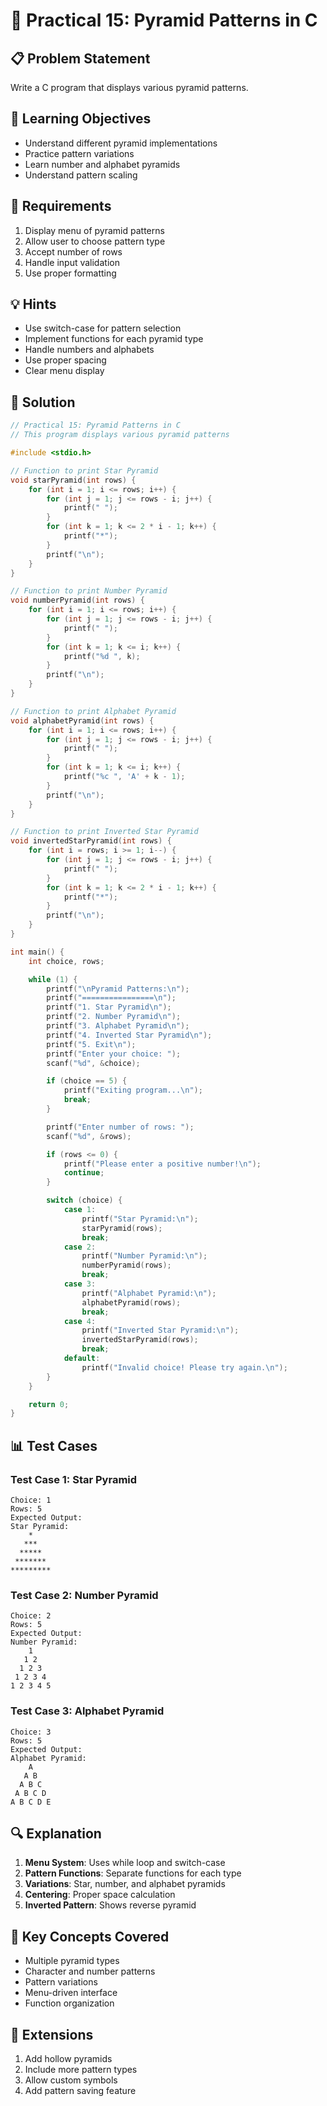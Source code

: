 # 🎯 Practical 15: Pyramid Patterns in C

## 📋 Problem Statement

Write a C program that displays various pyramid patterns.

## 🎯 Learning Objectives

- Understand different pyramid implementations
- Practice pattern variations
- Learn number and alphabet pyramids
- Understand pattern scaling

## 📝 Requirements

1. Display menu of pyramid patterns
2. Allow user to choose pattern type
3. Accept number of rows
4. Handle input validation
5. Use proper formatting

## 💡 Hints

- Use switch-case for pattern selection
- Implement functions for each pyramid type
- Handle numbers and alphabets
- Use proper spacing
- Clear menu display

## 🔧 Solution

```c
// Practical 15: Pyramid Patterns in C
// This program displays various pyramid patterns

#include <stdio.h>

// Function to print Star Pyramid
void starPyramid(int rows) {
    for (int i = 1; i <= rows; i++) {
        for (int j = 1; j <= rows - i; j++) {
            printf(" ");
        }
        for (int k = 1; k <= 2 * i - 1; k++) {
            printf("*");
        }
        printf("\n");
    }
}

// Function to print Number Pyramid
void numberPyramid(int rows) {
    for (int i = 1; i <= rows; i++) {
        for (int j = 1; j <= rows - i; j++) {
            printf(" ");
        }
        for (int k = 1; k <= i; k++) {
            printf("%d ", k);
        }
        printf("\n");
    }
}

// Function to print Alphabet Pyramid
void alphabetPyramid(int rows) {
    for (int i = 1; i <= rows; i++) {
        for (int j = 1; j <= rows - i; j++) {
            printf(" ");
        }
        for (int k = 1; k <= i; k++) {
            printf("%c ", 'A' + k - 1);
        }
        printf("\n");
    }
}

// Function to print Inverted Star Pyramid
void invertedStarPyramid(int rows) {
    for (int i = rows; i >= 1; i--) {
        for (int j = 1; j <= rows - i; j++) {
            printf(" ");
        }
        for (int k = 1; k <= 2 * i - 1; k++) {
            printf("*");
        }
        printf("\n");
    }
}

int main() {
    int choice, rows;

    while (1) {
        printf("\nPyramid Patterns:\n");
        printf("================\n");
        printf("1. Star Pyramid\n");
        printf("2. Number Pyramid\n");
        printf("3. Alphabet Pyramid\n");
        printf("4. Inverted Star Pyramid\n");
        printf("5. Exit\n");
        printf("Enter your choice: ");
        scanf("%d", &choice);

        if (choice == 5) {
            printf("Exiting program...\n");
            break;
        }

        printf("Enter number of rows: ");
        scanf("%d", &rows);

        if (rows <= 0) {
            printf("Please enter a positive number!\n");
            continue;
        }

        switch (choice) {
            case 1:
                printf("Star Pyramid:\n");
                starPyramid(rows);
                break;
            case 2:
                printf("Number Pyramid:\n");
                numberPyramid(rows);
                break;
            case 3:
                printf("Alphabet Pyramid:\n");
                alphabetPyramid(rows);
                break;
            case 4:
                printf("Inverted Star Pyramid:\n");
                invertedStarPyramid(rows);
                break;
            default:
                printf("Invalid choice! Please try again.\n");
        }
    }

    return 0;
}
```

## 📊 Test Cases

### Test Case 1: Star Pyramid
```
Choice: 1
Rows: 5
Expected Output:
Star Pyramid:
    *
   ***
  *****
 *******
*********
```

### Test Case 2: Number Pyramid
```
Choice: 2
Rows: 5
Expected Output:
Number Pyramid:
    1
   1 2
  1 2 3
 1 2 3 4
1 2 3 4 5
```

### Test Case 3: Alphabet Pyramid
```
Choice: 3
Rows: 5
Expected Output:
Alphabet Pyramid:
    A
   A B
  A B C
 A B C D
A B C D E
```

## 🔍 Explanation

1. **Menu System**: Uses while loop and switch-case
2. **Pattern Functions**: Separate functions for each type
3. **Variations**: Star, number, and alphabet pyramids
4. **Centering**: Proper space calculation
5. **Inverted Pattern**: Shows reverse pyramid

## 🎯 Key Concepts Covered

- Multiple pyramid types
- Character and number patterns
- Pattern variations
- Menu-driven interface
- Function organization

## 🚀 Extensions

1. Add hollow pyramids
2. Include more pattern types
3. Allow custom symbols
4. Add pattern saving feature